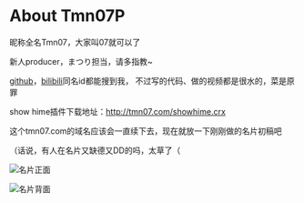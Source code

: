 # About Tmn07P

昵称全名Tmn07，大家叫07就可以了

新人producer，まつり担当，请多指教~

[github](https://github.com/qq519043202)，[bilibili](https://space.bilibili.com/8162825)同名id都能搜到我， 不过写的代码、做的视频都是很水的，菜是原罪

show hime插件下载地址：http://tmn07.com/showhime.crx

这个tmn07.com的域名应该会一直续下去，现在就放一下刚刚做的名片初稿吧

（话说，有人在名片又缺德又DD的吗，太草了（

![名片正面](http://tmn07.com/p/0.jpg)

![名片背面](http://tmn07.com/p/1.jpg)